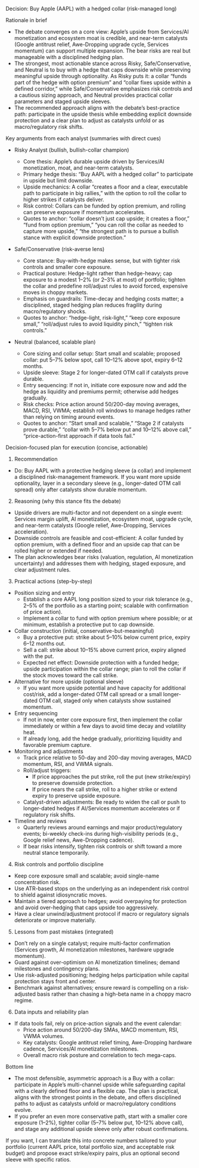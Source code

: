 Decision: Buy Apple (AAPL) with a hedged collar (risk-managed long)

Rationale in brief
- The debate converges on a core view: Apple’s upside from Services/AI monetization and ecosystem moat is credible, and near-term catalysts (Google antitrust relief, Awe-Dropping upgrade cycle, Services momentum) can support multiple expansion. The bear risks are real but manageable with a disciplined hedging plan.
- The strongest, most actionable stance across Risky, Safe/Conservative, and Neutral is to buy with a hedge that caps downside while preserving meaningful upside through optionality. As Risky puts it: a collar “funds part of the hedge with option premium” and “collar fixes upside within a defined corridor,” while Safe/Conservative emphasizes risk controls and a cautious sizing approach, and Neutral provides practical collar parameters and staged upside sleeves.
- The recommended approach aligns with the debate’s best-practice path: participate in the upside thesis while embedding explicit downside protection and a clear plan to adjust as catalysts unfold or as macro/regulatory risk shifts.

Key arguments from each analyst (summaries with direct cues)
- Risky Analyst (bullish, bullish-collar champion)
  - Core thesis: Apple’s durable upside driven by Services/AI monetization, moat, and near-term catalysts.
  - Primary hedge thesis: “Buy AAPL with a hedged collar” to participate in upside but limit downside.
  - Upside mechanics: A collar “creates a floor and a clear, executable path to participate in big rallies,” with the option to roll the collar to higher strikes if catalysts deliver.
  - Risk control: Collars can be funded by option premium, and rolling can preserve exposure if momentum accelerates.
  - Quotes to anchor: “collar doesn’t just cap upside; it creates a floor,” “fund from option premium,” “you can roll the collar as needed to capture more upside,” “the strongest path is to pursue a bullish stance with explicit downside protection.”

- Safe/Conservative (risk-averse lens)
  - Core stance: Buy-with-hedge makes sense, but with tighter risk controls and smaller core exposure.
  - Practical posture: Hedge-light rather than hedge-heavy; cap exposure to a modest 1–2% (or 2–3% at most) of portfolio; tighten the collar and predefine roll/adjust rules to avoid forced, expensive moves in choppy markets.
  - Emphasis on guardrails: Time-decay and hedging costs matter; a disciplined, staged hedging plan reduces fragility during macro/regulatory shocks.
  - Quotes to anchor: “hedge-light, risk-light,” “keep core exposure small,” “roll/adjust rules to avoid liquidity pinch,” “tighten risk controls.”

- Neutral (balanced, scalable plan)
  - Core sizing and collar setup: Start small and scalable; proposed collar: put 5–7% below spot, call 10–12% above spot, expiry 6–12 months.
  - Upside sleeve: Stage 2 for longer-dated OTM call if catalysts prove durable.
  - Entry sequencing: If not in, initiate core exposure now and add the hedge as liquidity and premiums permit; otherwise add hedges gradually.
  - Risk checks: Price action around 50/200-day moving averages, MACD, RSI, VWMA; establish roll windows to manage hedges rather than relying on timing around events.
  - Quotes to anchor: “Start small and scalable,” “Stage 2 if catalysts prove durable,” “collar with 5–7% below put and 10–12% above call,” “price-action-first approach if data tools fail.”

Decision-focused plan for execution (concise, actionable)
1) Recommendation
- Do: Buy AAPL with a protective hedging sleeve (a collar) and implement a disciplined risk-management framework. If you want more upside optionality, layer in a secondary sleeve (e.g., longer-dated OTM call spread) only after catalysts show durable momentum.

2) Reasoning (why this stance fits the debate)
- Upside drivers are multi-factor and not dependent on a single event: Services margin uplift, AI monetization, ecosystem moat, upgrade cycle, and near-term catalysts (Google relief, Awe-Dropping, Services acceleration).
- Downside controls are feasible and cost-efficient: A collar funded by option premium, with a defined floor and an upside cap that can be rolled higher or extended if needed.
- The plan acknowledges bear risks (valuation, regulation, AI monetization uncertainty) and addresses them with hedging, staged exposure, and clear adjustment rules.

3) Practical actions (step-by-step)
- Position sizing and entry
  - Establish a core AAPL long position sized to your risk tolerance (e.g., 2–5% of the portfolio as a starting point; scalable with confirmation of price action).
  - Implement a collar to fund with option premium where possible; or at minimum, establish a protective put to cap downside.
- Collar construction (initial, conservative-but-meaningful)
  - Buy a protective put: strike about 5–10% below current price, expiry 6–12 months out.
  - Sell a call: strike about 10–15% above current price, expiry aligned with the put.
  - Expected net effect: Downside protection with a funded hedge; upside participation within the collar range; plan to roll the collar if the stock moves toward the call strike.
- Alternative for more upside (optional sleeve)
  - If you want more upside potential and have capacity for additional cost/risk, add a longer-dated OTM call spread or a small longer-dated OTM call, staged only when catalysts show sustained momentum.
- Entry sequencing
  - If not in now, enter core exposure first, then implement the collar immediately or within a few days to avoid time decay and volatility heat.
  - If already long, add the hedge gradually, prioritizing liquidity and favorable premium capture.
- Monitoring and adjustments
  - Track price relative to 50-day and 200-day moving averages, MACD momentum, RSI, and VWMA signals.
  - Roll/adjust triggers:
    - If price approaches the put strike, roll the put (new strike/expiry) to preserve downside protection.
    - If price nears the call strike, roll to a higher strike or extend expiry to preserve upside exposure.
  - Catalyst-driven adjustments: Be ready to widen the call or push to longer-dated hedges if AI/Services momentum accelerates or if regulatory risk shifts.
- Timeline and reviews
  - Quarterly reviews around earnings and major product/regulatory events; bi-weekly check-ins during high-visibility periods (e.g., Google relief news, Awe-Dropping cadence).
  - If bear risks intensify, tighten risk controls or shift toward a more neutral stance temporarily.

4) Risk controls and portfolio discipline
- Keep core exposure small and scalable; avoid single-name concentration risk.
- Use ATR-based stops on the underlying as an independent risk control to shield against idiosyncratic moves.
- Maintain a tiered approach to hedges; avoid overpaying for protection and avoid over-hedging that caps upside too aggressively.
- Have a clear unwind/adjustment protocol if macro or regulatory signals deteriorate or improve materially.

5) Lessons from past mistakes (integrated)
- Don’t rely on a single catalyst; require multi-factor confirmation (Services growth, AI monetization milestones, hardware upgrade momentum).
- Guard against over-optimism on AI monetization timelines; demand milestones and contingency plans.
- Use risk-adjusted positioning; hedging helps participation while capital protection stays front and center.
- Benchmark against alternatives; ensure reward is compelling on a risk-adjusted basis rather than chasing a high-beta name in a choppy macro regime.

6) Data inputs and reliability plan
- If data tools fail, rely on price-action signals and the event calendar:
  - Price action around 50/200-day SMAs, MACD momentum, RSI, VWMA volumes.
  - Key catalysts: Google antitrust relief timing, Awe-Dropping hardware cadence, Services/AI monetization milestones.
  - Overall macro risk posture and correlation to tech mega-caps.

Bottom line
- The most defensible, asymmetric approach is a Buy with a collar: participate in Apple’s multi-channel upside while safeguarding capital with a clearly defined floor and a flexible cap. The plan is practical, aligns with the strongest points in the debate, and offers disciplined paths to adjust as catalysts unfold or macro/regulatory conditions evolve.
- If you prefer an even more conservative path, start with a smaller core exposure (1–2%), tighter collar (5–7% below put, 10–12% above call), and stage any additional upside sleeve only after robust confirmations.

If you want, I can translate this into concrete numbers tailored to your portfolio (current AAPL price, total portfolio size, and acceptable risk budget) and propose exact strike/expiry pairs, plus an optional second sleeve with specific ratios.